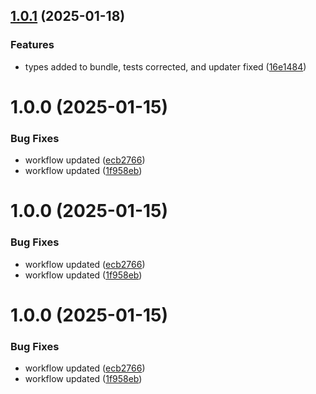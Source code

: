## [1.0.1](https://github.com/A-Kasaaian/Ordib/compare/v1.0.0...v1.0.1) (2025-01-18)


### Features

* types added to bundle, tests corrected, and updater fixed ([16e1484](https://github.com/A-Kasaaian/Ordib/commit/16e148440d52a77447342b92ffac3f2790dd3de5))



# 1.0.0 (2025-01-15)


### Bug Fixes

* workflow updated ([ecb2766](https://github.com/A-Kasaaian/Ordib/commit/ecb27665b3eb79f2d5239b7396dcb8b652f44764))
* workflow updated ([1f958eb](https://github.com/A-Kasaaian/Ordib/commit/1f958ebf28dfc8969f6d100f239189606d724d70))



# 1.0.0 (2025-01-15)


### Bug Fixes

* workflow updated ([ecb2766](https://github.com/A-Kasaaian/Ordib/commit/ecb27665b3eb79f2d5239b7396dcb8b652f44764))
* workflow updated ([1f958eb](https://github.com/A-Kasaaian/Ordib/commit/1f958ebf28dfc8969f6d100f239189606d724d70))



# 1.0.0 (2025-01-15)


### Bug Fixes

* workflow updated ([ecb2766](https://github.com/A-Kasaaian/Ordib/commit/ecb27665b3eb79f2d5239b7396dcb8b652f44764))
* workflow updated ([1f958eb](https://github.com/A-Kasaaian/Ordib/commit/1f958ebf28dfc8969f6d100f239189606d724d70))



